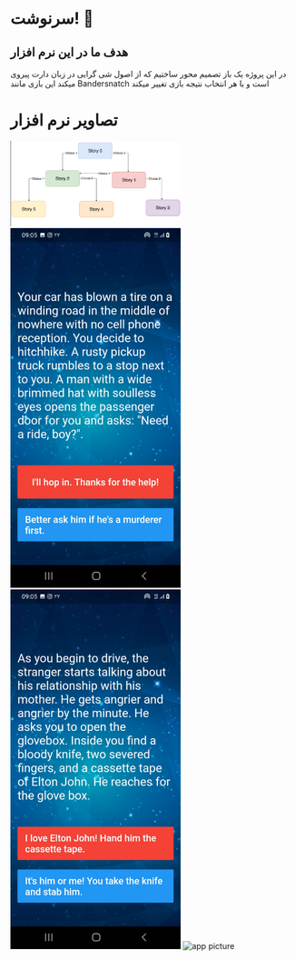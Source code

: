 
# سرنوشت! 🤔

## هدف ما در این نرم افزار

در این پروژه یک باز تصمیم محور ساختیم که از اصول شی گرایی در زبان دارت پیروی میکند
این بازی مانند Bandersnatch است و با هر انتخاب نتیجه بازی تغییر میکند

# تصاویر نرم افزار
<img alt="app picture" src="https://github.com/m8811163008/destiny-game/blob/milad/images/0.jpg?raw=true" width="300px">
<img alt="app picture" src="https://github.com/m8811163008/destiny-game/blob/milad/images/1.jpg?raw=true" width="300px">
<img alt="app picture" src="https://github.com/m8811163008/destiny-game/blob/milad/images/2.jpg?raw=true" width="300px">
<img alt="app picture" src="https://github.com/m8811163008/destiny-game/blob/milad/images/3.jpg.jpeg?raw=true" width="300px">
